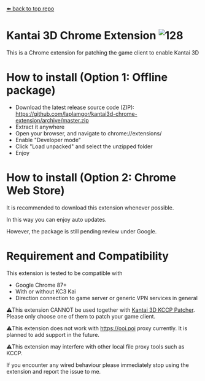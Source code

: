[⬅️ back to top repo](https://github.com/laplamgor/kantai3d)

# Kantai 3D Chrome Extension ![128](https://user-images.githubusercontent.com/11514317/103167807-40271080-4869-11eb-97b1-db51d5d39a0c.png)

This is a Chrome extension for patching the game client to enable Kantai 3D


# How to install (Option 1: Offline package)
* Download the latest release source code (ZIP): https://github.com/laplamgor/kantai3d-chrome-extension/archive/master.zip
* Extract it anywhere
* Open your browser, and navigate to chrome://extensions/
* Enable "Developer mode"
* Click "Load unpacked" and select the unzipped folder
* Enjoy

# How to install (Option 2: Chrome Web Store)
It is recommended to download this extension whenever possible.

In this way you can enjoy auto updates.

However, the package is still pending review under Google.

# Requirement and Compatibility
This extension is tested to be compatible with
* Google Chrome 87+
* With or without KC3 Kai
* Direction connection to game server or generic VPN services in general

⚠️This extension CANNOT be used together with [Kantai 3D KCCP Patcher](https://github.com/laplamgor/kantai3d-kccp-patcher). 
Please only choose one of them to patch your game client.

⚠️This extension does not work with https://ooi.poi proxy currently. It is planned to add support in the future.

⚠️This extension may interfere with other local file proxy tools such as KCCP.

If you encounter any wired behaviour please immediately stop using the extension and report the issue to me.


